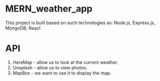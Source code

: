 # MERN_weather_app

This project is built based on such technologies as: Node.js, Express.js, MongoDB, React

# API
1. HereMap  - allow us to look at the current weather.
2. Unsplash - allow us to view photos.
3. MapBox   - we want to use it to display the map.
